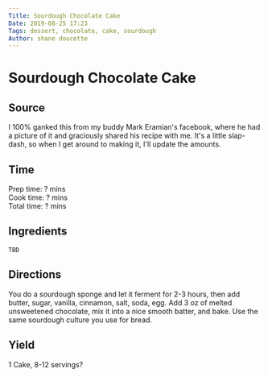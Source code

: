 ```yaml
---
Title: Sourdough Chocolate Cake  
Date: 2019-08-25 17:23  
Tags: dessert, chocolate, cake, sourdough
Author: shane doucette  
---
```


# Sourdough Chocolate Cake

## Source
I 100% ganked this from my buddy Mark Eramian's facebook, where he had a picture of it and graciously shared his recipe with me. It's a little slap-dash, so when I get around to making it, I'll update the amounts.

## Time
Prep time: ? mins  
Cook time: ? mins  
Total time: ? mins  

## Ingredients
~~~~
TBD
~~~~

## Directions
You do a sourdough sponge and let it ferment for 2-3 hours, then add 
butter, sugar, vanilla, cinnamon, salt, soda, egg. Add 3 oz of melted 
unsweetened chocolate, mix it into a nice smooth batter, and bake. Use 
the same sourdough culture you use for bread. 

## Yield
1 Cake, 8-12 servings?
